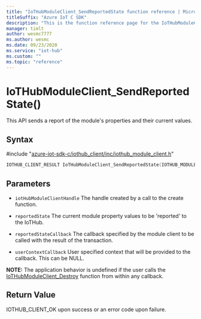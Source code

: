 ```yaml
---                             
title: "IoTHubModuleClient_SendReportedState function reference | Microsoft Docs" 
titleSuffix: "Azure IoT C SDK"            
description: "This is the function reference page for the IoTHubModuleClient_SendReportedState() function in the Azure IoT C SDK. This SDK is used with Azure IoT Hub and Azure IoT Hub Device Provisioning Service"            
manager: timlt                 
author: wesmc7777              
ms.author: wesmc               
ms.date: 09/23/2020                    
ms.service: "iot-hub"             
ms.custom: ""                
ms.topic: "reference"        
---                            
```


# IoTHubModuleClient_SendReportedState()

This API sends a report of the module's properties and their current values.

## Syntax

\#include "[azure-iot-sdk-c/iothub_client/inc/iothub_module_client.h](../iothub-module-client-h.md)"  
```C
IOTHUB_CLIENT_RESULT IoTHubModuleClient_SendReportedState(IOTHUB_MODULE_CLIENT_HANDLE  MU_C2);
```

## Parameters
* `iotHubModuleClientHandle` The handle created by a call to the create function. 

* `reportedState` The current module property values to be 'reported' to the IoTHub. 

* `reportedStateCallback` The callback specified by the module client to be called with the result of the transaction. 

* `userContextCallback` User specified context that will be provided to the callback. This can be NULL.

**NOTE:** The application behavior is undefined if the user calls the [IoTHubModuleClient_Destroy](../iothub-module-client-h/iothubmoduleclient-destroy.md) function from within any callback.

## Return Value
IOTHUB_CLIENT_OK upon success or an error code upon failure.

